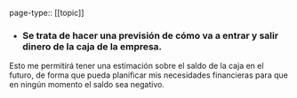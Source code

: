 page-type:: [[topic]]
- ### Se trata de hacer una previsión de cómo va a entrar y salir dinero de la caja de la empresa.

Esto me permitirá tener una estimación sobre el saldo de la caja en el futuro, de forma que pueda planificar mis necesidades financieras para que en ningún momento el saldo sea negativo.


